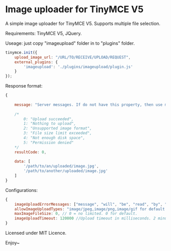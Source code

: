 # Image uploader for TinyMCE V5

A simple image uploader for TinyMCE V5. Supports multiple file selection.

Requirements: TinyMCE V5, JQuery.

Useage: just copy "imageupload" folder in to "plugins" folder.

```javascript
tinymce.init({
    upload_image_url: "/URL/TO/RECEIVE/UPLOAD/REQUEST",
    external_plugins: {
        'imageupload': './plugins/imageupload/plugin.js'
    }
});
```

Response format:
```javascript
{
	
	message: "Server messages. If do not have this property, then use messages from settings.imageUploadErrorMessages",
	
	/*
		0: "Upload succeeded",
		1: "Nothing to upload",
		2: "Unsupported image format",
		3: "File size limit exceeded",
		4: "Not enough disk space",
		5: "Permission denied"
	*/
	resultCode: 0,
	
	data: [
		'/path/to/an/uploaded/image.jpg',
		'/path/to/another/uploaded/image.jpg' 
	]
}
```

Configurations:
```javascript
{
	imageUploadErrorMessages: ["message", "will", "be", "read", "by", "index"],
	allowImageUploadTypes: "image/jpeg,image/png,image/gif for default.",
	maxImageFileSize: 0, // 0 = no limited. 0 for default.
	imageUploadTimeout: 120000 //Upload timeout in milliseconds. 2 minutes for default.
}
```

Licensed under MIT Licence.

Enjoy~
